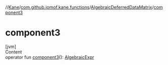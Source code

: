 //[Kane](../../index.md)/[com.github.jomof.kane.functions](../index.md)/[AlgebraicDeferredDataMatrix](index.md)/[component3](component3.md)



# component3  
[jvm]  
Content  
operator fun [component3](component3.md)(): [AlgebraicExpr](../../com.github.jomof.kane/-algebraic-expr/index.md)  



